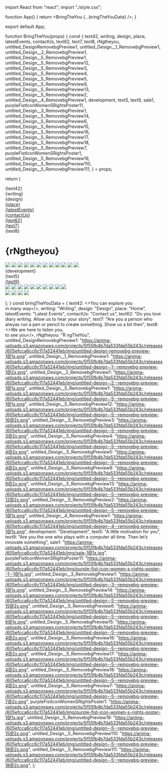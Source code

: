 import React from "react";
import "./style.css";

function App() {
  return <BringTheYou {...bringTheYouData} />;
}

export default App;


function BringTheYou(props) {
  const {
    text42,
    writing,
    design,
    place,
    latestEvents,
    contactUs,
    text62,
    text7,
    text8,
    rNgtheyou,
    untitled_DesignRemovebgPreview1,
    untitled_Design__1_RemovebgPreview1,
    untitled_Design__2_RemovebgPreview1,
    untitled_Design__5_RemovebgPreview1,
    untitled_Design__5_RemovebgPreview12,
    untitled_Design__5_RemovebgPreview3,
    untitled_Design__5_RemovebgPreview4,
    untitled_Design__5_RemovebgPreview5,
    untitled_Design__5_RemovebgPreview9,
    untitled_Design__5_RemovebgPreview13,
    untitled_Design__5_RemovebgPreview2,
    untitled_Design__4_RemovebgPreview1,
    development,
    text5,
    text9,
    sale1,
    purpleFistIconWomenSRightsPoster11,
    untitled_Design__3_RemovebgPreview1,
    untitled_Design__5_RemovebgPreview14,
    untitled_Design__5_RemovebgPreview6,
    untitled_Design__5_RemovebgPreview15,
    untitled_Design__5_RemovebgPreview16,
    untitled_Design__5_RemovebgPreview17,
    untitled_Design__5_RemovebgPreview18,
    untitled_Design__5_RemovebgPreview7,
    purpleFistIconWomenSRightsPoster1,
    untitled_Design__5_RemovebgPreview19,
    untitled_Design__5_RemovebgPreview110,
    untitled_Design__5_RemovebgPreview111,
  } = props;

  return (
    <form className="bringtheyou" name="form6" action="form6" method="post">
      <div className="overlap-group">
        <div className="text-1 nicomoji-regular-normal-black-64px smart-layers-pointers ">{text42}</div>
        <div className="writing nicomoji-regular-normal-black-72px smart-layers-pointers ">{writing}</div>
        <div className="design nicomoji-regular-normal-black-72px smart-layers-pointers ">{design}</div>
        <div className="header">
          <div className="overlap-group2">
            <div className="top-nav">
              <div className="flex-row">
                <a href="javascript:SubmitForm('form6')">
                  <div className="place nicomoji-regular-normal-haiti-24px smart-layers-pointers ">{place}</div>
                </a>
                <a href="javascript:SubmitForm('form6')" className="align-self-flex-start">
                  <div className="latest-events nicomoji-regular-normal-haiti-24px smart-layers-pointers ">
                    {latestEvents}
                  </div>
                </a>
                <a href="javascript:SubmitForm('form6')">
                  <div className="contact-us nicomoji-regular-normal-haiti-24px smart-layers-pointers ">
                    {contactUs}
                  </div>
                </a>
              </div>
              <a href="javascript:SubmitForm('form6')">
                <div className="text-3 nicomoji-regular-normal-haiti-48px smart-layers-pointers ">{text62}</div>
              </a>
              <a href="javascript:SubmitForm('form6')" className="align-self-flex-start">
                <div className="text-4 nicomoji-regular-normal-haiti-48px smart-layers-pointers ">{text7}</div>
              </a>
            </div>
            <div className="header-text">
              <div className="text-5 nicomoji-regular-normal-black-48px smart-layers-pointers ">{text8}</div>
              <h1 className="r-ng-the-you novaflat-normal-black-144px smart-layers-pointers ">{rNgtheyou}</h1>
            </div>
          </div>
        </div>
        <div className="frame-1"></div>
        <img className="untitleddesign-ovebg-preview-1 smart-layers-pointers " src={untitled_DesignRemovebgPreview1} />
        <img
          className="untitleddesign-ovebg-preview-1-1 smart-layers-pointers "
          src={untitled_Design__1_RemovebgPreview1}
        />
        <img
          className="untitleddesign-ovebg-preview-1-2 smart-layers-pointers "
          src={untitled_Design__2_RemovebgPreview1}
        />
        <img
          className="untitleddesign-ovebg-preview-1-3 smart-layers-pointers "
          src={untitled_Design__5_RemovebgPreview1}
        />
        <img
          className="untitleddesign-vebg-preview-16 smart-layers-pointers "
          src={untitled_Design__5_RemovebgPreview12}
        />
        <img className="untitleddesign-ovebg-preview-3" src={untitled_Design__5_RemovebgPreview3} />
        <img
          className="untitleddesign-ovebg-preview-4 smart-layers-pointers "
          src={untitled_Design__5_RemovebgPreview4}
        />
        <img
          className="untitleddesign-ovebg-preview-5 smart-layers-pointers "
          src={untitled_Design__5_RemovebgPreview5}
        />
        <img
          className="untitleddesign-ovebg-preview-9 smart-layers-pointers "
          src={untitled_Design__5_RemovebgPreview9}
        />
        <img
          className="untitleddesign-vebg-preview-12 smart-layers-pointers "
          src={untitled_Design__5_RemovebgPreview13}
        />
        <img
          className="untitleddesign-ovebg-preview-2 smart-layers-pointers "
          src={untitled_Design__5_RemovebgPreview2}
        />
        <img
          className="untitleddesign-ovebg-preview-1-4 smart-layers-pointers "
          src={untitled_Design__4_RemovebgPreview1}
        />
      </div>
      <div className="overlap-group1">
        <div className="development nicomoji-regular-normal-black-72px smart-layers-pointers ">{development}</div>
        <div className="text-2 nicomoji-regular-normal-black-72px smart-layers-pointers ">{text5}</div>
        <a href="javascript:SubmitForm('form6')">
          <div className="text-6 nicomoji-regular-normal-haiti-48px smart-layers-pointers ">{text9}</div>
        </a>
        <img className="sale-1 smart-layers-pointers " src={sale1} />
        <img
          className="purple-fist-ico-ghts-poster-1-1 smart-layers-pointers "
          src={purpleFistIconWomenSRightsPoster11}
        />
        <img
          className="untitleddesign-ovebg-preview-1-5 smart-layers-pointers "
          src={untitled_Design__3_RemovebgPreview1}
        />
        <img
          className="untitleddesign-vebg-preview-15 smart-layers-pointers "
          src={untitled_Design__5_RemovebgPreview14}
        />
        <img
          className="untitleddesign-ovebg-preview-6 smart-layers-pointers "
          src={untitled_Design__5_RemovebgPreview6}
        />
        <img
          className="untitleddesign-vebg-preview-10 smart-layers-pointers "
          src={untitled_Design__5_RemovebgPreview15}
        />
        <img
          className="untitleddesign-vebg-preview-11 smart-layers-pointers "
          src={untitled_Design__5_RemovebgPreview16}
        />
        <img
          className="untitleddesign-vebg-preview-14 smart-layers-pointers "
          src={untitled_Design__5_RemovebgPreview17}
        />
        <img
          className="untitleddesign-vebg-preview-13 smart-layers-pointers "
          src={untitled_Design__5_RemovebgPreview18}
        />
        <img
          className="untitleddesign-ovebg-preview-7 smart-layers-pointers "
          src={untitled_Design__5_RemovebgPreview7}
        />
      </div>
      <img className="purple-fist-ico-rights-poster-1 smart-layers-pointers " src={purpleFistIconWomenSRightsPoster1} />
      <img
        className="untitleddesign-vebg-preview-17 smart-layers-pointers "
        src={untitled_Design__5_RemovebgPreview19}
      />
      <img
        className="untitleddesign-vebg-preview-18 smart-layers-pointers "
        src={untitled_Design__5_RemovebgPreview110}
      />
      <img
        className="untitleddesign-vebg-preview-19 smart-layers-pointers "
        src={untitled_Design__5_RemovebgPreview111}
      />
    </form>
  );
}
const bringTheYouData = {
    text42: <>You can explore you <br />in many way</>,
    writing: "Writing",
    design: "Design",
    place: "Home",
    latestEvents: "Latest Events",
    contactUs: "Contact us",
    text62: "Do you love diary writing. Allow us to hear your story",
    text7: "Are you a person who alwyas run  a pen or pencil to create something. Show us a bit then",
    text8: <>We are here to listen you, <br />to see you</>,
    rNgtheyou: "R  ngTheYou",
    untitled_DesignRemovebgPreview1: "https://anima-uploads.s3.amazonaws.com/projects/5f55fb4b7da533fda55b243c/releases/605efcca6cc6c117a52441eb/img/untitled-design-removebg-preview-1@1x.png",
    untitled_Design__1_RemovebgPreview1: "https://anima-uploads.s3.amazonaws.com/projects/5f55fb4b7da533fda55b243c/releases/605efcca6cc6c117a52441eb/img/untitled-design--1--removebg-preview-1@2x.png",
    untitled_Design__2_RemovebgPreview1: "https://anima-uploads.s3.amazonaws.com/projects/5f55fb4b7da533fda55b243c/releases/605efcca6cc6c117a52441eb/img/untitled-design--2--removebg-preview-1@1x.png",
    untitled_Design__5_RemovebgPreview1: "https://anima-uploads.s3.amazonaws.com/projects/5f55fb4b7da533fda55b243c/releases/605efcca6cc6c117a52441eb/img/untitled-design--5--removebg-preview-1@1x.png",
    untitled_Design__5_RemovebgPreview12: "https://anima-uploads.s3.amazonaws.com/projects/5f55fb4b7da533fda55b243c/releases/605efcca6cc6c117a52441eb/img/untitled-design--5--removebg-preview-16@2x.png",
    untitled_Design__5_RemovebgPreview3: "https://anima-uploads.s3.amazonaws.com/projects/5f55fb4b7da533fda55b243c/releases/605efcca6cc6c117a52441eb/img/untitled-design--5--removebg-preview-3@2x.png",
    untitled_Design__5_RemovebgPreview4: "https://anima-uploads.s3.amazonaws.com/projects/5f55fb4b7da533fda55b243c/releases/605efcca6cc6c117a52441eb/img/untitled-design--5--removebg-preview-4@2x.png",
    untitled_Design__5_RemovebgPreview5: "https://anima-uploads.s3.amazonaws.com/projects/5f55fb4b7da533fda55b243c/releases/605efcca6cc6c117a52441eb/img/untitled-design--5--removebg-preview-4@2x.png",
    untitled_Design__5_RemovebgPreview9: "https://anima-uploads.s3.amazonaws.com/projects/5f55fb4b7da533fda55b243c/releases/605efcca6cc6c117a52441eb/img/untitled-design--5--removebg-preview-9@2x.png",
    untitled_Design__5_RemovebgPreview13: "https://anima-uploads.s3.amazonaws.com/projects/5f55fb4b7da533fda55b243c/releases/605efcca6cc6c117a52441eb/img/untitled-design--5--removebg-preview-12@2x.png",
    untitled_Design__5_RemovebgPreview2: "https://anima-uploads.s3.amazonaws.com/projects/5f55fb4b7da533fda55b243c/releases/605efcca6cc6c117a52441eb/img/untitled-design--5--removebg-preview-1@1x.png",
    untitled_Design__4_RemovebgPreview1: "https://anima-uploads.s3.amazonaws.com/projects/5f55fb4b7da533fda55b243c/releases/605efcca6cc6c117a52441eb/img/untitled-design--4--removebg-preview-1@1x.png",
    development: "Development",
    text5: "A little motivation for you",
    text9: "Are you the one who plays with a computer all time. Then let’s innovate something",
    sale1: "https://anima-uploads.s3.amazonaws.com/projects/5f55fb4b7da533fda55b243c/releases/605efcca6cc6c117a52441eb/img/sale-1@1x.jpg",
    purpleFistIconWomenSRightsPoster11: "https://anima-uploads.s3.amazonaws.com/projects/5f55fb4b7da533fda55b243c/releases/605efcca6cc6c117a52441eb/img/purple-fist-icon-women-s-rights-poster--1--1@1x.jpg",
    untitled_Design__3_RemovebgPreview1: "https://anima-uploads.s3.amazonaws.com/projects/5f55fb4b7da533fda55b243c/releases/605efcca6cc6c117a52441eb/img/untitled-design--3--removebg-preview-1@1x.png",
    untitled_Design__5_RemovebgPreview14: "https://anima-uploads.s3.amazonaws.com/projects/5f55fb4b7da533fda55b243c/releases/605efcca6cc6c117a52441eb/img/untitled-design--5--removebg-preview-15@2x.png",
    untitled_Design__5_RemovebgPreview6: "https://anima-uploads.s3.amazonaws.com/projects/5f55fb4b7da533fda55b243c/releases/605efcca6cc6c117a52441eb/img/untitled-design--5--removebg-preview-6@1x.png",
    untitled_Design__5_RemovebgPreview15: "https://anima-uploads.s3.amazonaws.com/projects/5f55fb4b7da533fda55b243c/releases/605efcca6cc6c117a52441eb/img/untitled-design--5--removebg-preview-4@2x.png",
    untitled_Design__5_RemovebgPreview16: "https://anima-uploads.s3.amazonaws.com/projects/5f55fb4b7da533fda55b243c/releases/605efcca6cc6c117a52441eb/img/untitled-design--5--removebg-preview-4@2x.png",
    untitled_Design__5_RemovebgPreview17: "https://anima-uploads.s3.amazonaws.com/projects/5f55fb4b7da533fda55b243c/releases/605efcca6cc6c117a52441eb/img/untitled-design--5--removebg-preview-4@2x.png",
    untitled_Design__5_RemovebgPreview18: "https://anima-uploads.s3.amazonaws.com/projects/5f55fb4b7da533fda55b243c/releases/605efcca6cc6c117a52441eb/img/untitled-design--5--removebg-preview-4@2x.png",
    untitled_Design__5_RemovebgPreview7: "https://anima-uploads.s3.amazonaws.com/projects/5f55fb4b7da533fda55b243c/releases/605efcca6cc6c117a52441eb/img/untitled-design--5--removebg-preview-7@2x.png",
    purpleFistIconWomenSRightsPoster1: "https://anima-uploads.s3.amazonaws.com/projects/5f55fb4b7da533fda55b243c/releases/605efcca6cc6c117a52441eb/img/purple-fist-icon-women-s-rights-poster-1@1x.jpg",
    untitled_Design__5_RemovebgPreview19: "https://anima-uploads.s3.amazonaws.com/projects/5f55fb4b7da533fda55b243c/releases/605efcca6cc6c117a52441eb/img/untitled-design--5--removebg-preview-15@2x.png",
    untitled_Design__5_RemovebgPreview110: "https://anima-uploads.s3.amazonaws.com/projects/5f55fb4b7da533fda55b243c/releases/605efcca6cc6c117a52441eb/img/untitled-design--5--removebg-preview-18@2x.png",
    untitled_Design__5_RemovebgPreview111: "https://anima-uploads.s3.amazonaws.com/projects/5f55fb4b7da533fda55b243c/releases/605efcca6cc6c117a52441eb/img/untitled-design--5--removebg-preview-18@2x.png",
};

